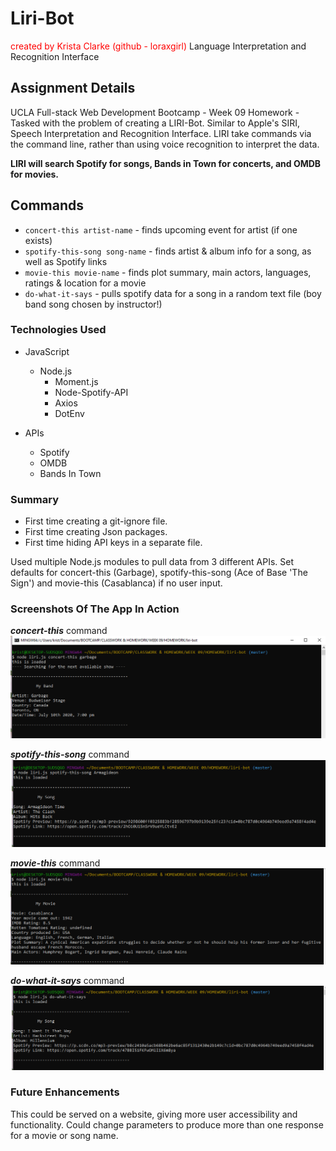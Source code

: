 # Liri-Bot
<span style="color:red">created by Krista Clarke (github - loraxgirl)</span>
Language Interpretation and Recognition Interface

## Assignment Details
UCLA Full-stack Web Development Bootcamp - Week 09 Homework - Tasked with the problem of creating a LIRI-Bot. Similar to Apple's SIRI, Speech Interpretation and Recognition Interface. LIRI take commands via the command line, rather than using voice recognition to interpret the data.

**LIRI will search Spotify for songs, Bands in Town for concerts, and OMDB for movies.**


## Commands
+ `concert-this artist-name` - finds upcoming event for artist (if one exists)
+ `spotify-this-song song-name` - finds artist & album info for a song, as well as Spotify links
+ `movie-this movie-name` - finds plot summary, main actors, languages, ratings & location for a movie
+ `do-what-it-says` - pulls spotify data for a song in a random text file (boy band song chosen by instructor!)


### Technologies Used
* JavaScript
  * Node.js
    * Moment.js
    * Node-Spotify-API
    * Axios
    * DotEnv

* APIs
  * Spotify
  * OMDB
  * Bands In Town


### Summary
+ First time creating a git-ignore file.
+ First time creating Json packages. 
+ First time hiding API keys in a separate file. 

Used multiple Node.js modules to pull data from 3 different APIs. 
Set defaults for concert-this (Garbage), spotify-this-song (Ace of Base 'The Sign') and movie-this (Casablanca) if no user input.


### Screenshots Of The App In Action
**_concert-this_** command
![concert-this](concert-this.png)

**_spotify-this-song_** command
![spotify-this-song](spotify-this-song.png)

**_movie-this_** command
![movie-this](movie-this.png)

**_do-what-it-says_** command
![do-what-it-says](do-what-it-says.png)


### Future Enhancements
This could be served on a website, giving more user accessibility and functionality.
Could change parameters to produce more than one response for a movie or song name.
